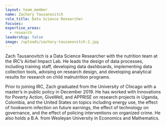 ```yaml
---
layout: team_member
name: Zachary Tausanovitch
role_title: Data Science Researcher
focuses:
expertise_areas:
  - research
leadership: false
image: /uploads/zachary-tausanovitch-2.jpg
---
```


Zach Tausanovitch is a Data Science Researcher with the nutrition team at the IRC’s Airbel Impact Lab. He leads the design of data processes, including training staff, developing data dashboards, implementing data collection tools, advising on research design, and developing analytical results for research on child malnutrition programs. &nbsp;

Prior to joining IRC, Zach graduated from the University of Chicago with a master’s in public policy in December 2019. He has worked with Innovations for Poverty Action, GiveWell, and APPRISE on research projects in Uganda, Colombia, and the United States on topics including energy use, the effect of hookworm infection on future earnings, the effect of technology on governance, and the effect of policing interventions on organized crime. He also holds a B.A. from Wesleyan University in Economics and Mathematics.&nbsp;
